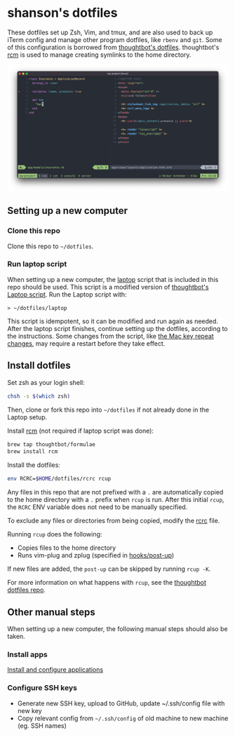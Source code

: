 # shanson's dotfiles

These dotfiles set up Zsh, Vim, and tmux, and are also used to back up iTerm
config and manage other program dotfiles, like `rbenv` and `git`. Some of this
configuration is borrowed from [thoughtbot's dotfiles][thoughtfiles].
thoughtbot's [rcm][rcm] is used to manage creating symlinks to the home
directory.

![Terminal Screenshot](iterm/screenshot.png)

## Setting up a new computer

### Clone this repo

Clone this repo to `~/dotfiles`.

### Run laptop script

When setting up a new computer, the [laptop](laptop) script that is included in
this repo should be used. This script is a modified version of [thoughtbot's
Laptop script](https://github.com/thoughtbot/laptop). Run the Laptop script
with:

```
> ~/dotfiles/laptop
```

This script is idempotent, so it can be modified and run again as needed. After
the laptop script finishes, continue setting up the dotfiles, according to the
instructions. Some changes from the script, like [the Mac key repeat
changes](laptop#L175), may require a restart before they take effect.

## Install dotfiles

Set zsh as your login shell:

```bash
chsh -s $(which zsh)
```

Then, clone or fork this repo into `~/dotfiles` if not already done in the
Laptop setup.

Install [rcm][rcm] (not required if laptop script was done):

```bash
brew tap thoughtbot/formulae
brew install rcm
```

Install the dotfiles:

```bash
env RCRC=$HOME/dotfiles/rcrc rcup
```

Any files in this repo that are not prefixed with a `.` are automatically copied
to the home directory with a `.` prefix when `rcup` is run. After this initial 
`rcup`, the `RCRC` ENV variable does not need to be manually specified.

To exclude any files or directories from being copied, modify the [rcrc](rcrc) file.

Running `rcup` does the following:

* Copies files to the home directory
* Runs vim-plug and zplug (specified in [hooks/post-up]())

If new files are added, the `post-up` can be skipped by running `rcup -K`.

For more information on what happens with `rcup`, see the [thoughtbot dotfiles
repo][thoughtfiles].

## Other manual steps

When setting up a new computer, the following manual steps should also be taken.

### Install apps

[Install and configure applications](./docs/applications.md)

### Configure SSH keys

* Generate new SSH key, upload to GitHub, update ~/.ssh/config file with new key
* Copy relevant config from `~/.ssh/config` of old machine to new machine (eg.
  SSH names)

[thoughtfiles]: https://github.com/thoughtbot/dotfiles
[rcm]: https://github.com/thoughtbot/rcm
